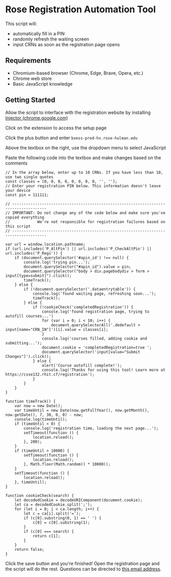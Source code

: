 # Rose Registration Automation Tool
This script will:
- automatically fill in a PIN
- randomly refresh the waiting screen
- input CRNs as soon as the registration page opens

## Requirements
- Chromium-based browser (Chrome, Edge, Brave, Opera, etc.)
- Chrome web store
- Basic JavaScript knowledge

## Getting Started
Allow the script to interface with the registration website by installing
[Injector (chrome.google.com)](https://chrome.google.com/webstore/detail/injector/bfdonckegflhbiamlmidciapolfccmmb)

Click on the extension to access the setup page

Click the plus button and enter 
`bxess-prod-hv.rose-hulman.edu`

Above the textbox on the right, use the dropdown menu to select JavaScript

Paste the following code into the textbox and make changes based on the comments
```
// In the array below, enter up to 10 CRNs. If you have less than 10, use two single quotes
const classes = [0, 0, 0, 0, 0, 0, 0, 0, '', ''];
// Enter your registration PIN below. This information doesn't leave your device
const pin = 111111;

// -------------------------------------------------------------------------------------
// IMPORTANT: Do not change any of the code below and make sure you've copied everything
//            We're not responsible for registration failures based on this script
// -------------------------------------------------------------------------------------

var url = window.location.pathname;
if (url.includes('P_AltPin') || url.includes('P_CheckAltPin') || url.includes('P_Regs')) {
    if (document.querySelector('#apin_id') !== null) {
        console.log('trying pin...');
        document.querySelector("#apin_id").value = pin;
        document.querySelector("body > div.pagebodydiv > form > input[type=submit]").click();
        timeTrack();
    } else {
        if (!document.querySelector('.dataentrytable')) {
            console.log('found waiting page, refreshing soon...');
            timeTrack();
        } else {
            if (!cookieCheck('completedRegistration')) {
                console.log('found registration page, trying to autofill courses...')
                for (var i = 0; i < 10; i++) {
                    document.querySelectorAll('.dedefault > input[name="CRN_IN"]')[i].value = classes[i];
                }
                console.log('courses filled, adding cookie and submitting...');
                document.cookie = 'completedRegistration=true ';
                document.querySelector('input[value="Submit Changes"]').click();
            } else {
                alert('Course autofill complete!');
                console.log('Thanks for using this tool! Learn more at https://csse132.rhit.cf/registration');
            }
        }
    }
}

function timeTrack() {
    var now = new Date();
    var timeUntil = new Date(now.getFullYear(), now.getMonth(), now.getDate(), 7, 30, 0, 0) - now;
    console.log(timeUntil);
    if (timeUntil < 0) {
        console.log('registration time, loading the next page...');
        setTimeout(function () {
            location.reload();
        }, 200);
    }
    if (timeUntil > 10000) {
        setTimeout(function () {
            location.reload();
        }, Math.floor(Math.random() * 10000));
    }
    setTimeout(function () {
        location.reload();
    }, timeUntil);
}

function cookieCheck(search) {
    let decodedCookie = decodeURIComponent(document.cookie);
    let ca = decodedCookie.split(';');
    for (let i = 0; i < ca.length; i++) {
        let c = ca[i].split('=');
        if (c[0].substring(0, 1) == ' ') {
            c[0] = c[0].substring(1);
        }
        if (c[0] === search) {
            return c[1];
        }
    }
    return false;
}
```

Click the save button and you're finished! Open the registration page and the script will do the rest. Questions can be directed to [this email address](mailto:hello@canon.click).
